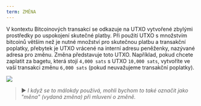 ```yaml
---
term: ZMĚNA
---
```


V kontextu Bitcoinových transakcí se odkazuje na UTXO vytvořené zbylými prostředky po uspokojení skutečné platby. Při použití UTXO s množstvím bitcoinů větším než je nutné množství pro skutečnou platbu a transakční poplatky, přebytek je UTXO vrácené na interní adresu peněženky, nazývané adresa pro změnu. Změna představuje toto UTXO. Například, pokud chcete zaplatit za bagetu, která stojí `4,000 sats` s UTXO `10,000 sats`, vytvoříte ve vaší transakci změnu `6,000 sats` (pokud neuvažujeme transakční poplatky).

![](../../dictionnaire/assets/16.png)

> ► *I když se to málokdy používá, mohli bychom to také označit jako "měna" (vydaná změna) při mluvení o změně.*